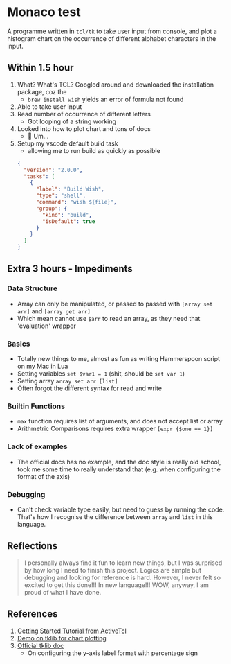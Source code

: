 # Monaco test
A programme written in `tcl/tk` to take user input from console, and plot a histogram chart on the occurrence of different alphabet characters in the input.

## Within 1.5 hour

1. What? What's TCL? Googled around and downloaded the installation package, coz the
    - `brew install wish` yields an error of formula not found
1. Able to take user input
1. Read number of occurrence of different letters
    - Got looping of a string working
1. Looked into how to plot chart and tons of docs
    - :thinking: Um...
1. Setup my vscode default build task
    - allowing me to run build as quickly as possible
    ```json
    {
      "version": "2.0.0",
      "tasks": [
        {
          "label": "Build Wish",
          "type": "shell",
          "command": "wish ${file}",
          "group": {
            "kind": "build",
            "isDefault": true
          }
        }
      ]
    }
    ```

## Extra 3 hours - Impediments

### Data Structure

- Array can only be manipulated, or passed to passed with `[array set arr]` and `[array get arr]`
- Which mean cannot use `$arr` to read an array, as they need that 'evaluation' wrapper

### Basics

- Totally new things to me, almost as fun as writing Hammerspoon script on my Mac in Lua
- Setting variables `set $var1 = 1` (shit, should be `set var 1`)
- Setting array `array set arr [list]`
- Often forgot the different syntax for read and write

### Builtin Functions

- `max` function requires list of arguments, and does not accept list or array
- Arithmetric Comparisons requires extra wrapper `[expr {$one == 1}]`

### Lack of examples

- The official docs has no example, and the doc style is really old school, took me some time to really understand that (e.g. when configuring the format of the axis)

### Debugging

- Can't check variable type easily, but need to guess by running the code. That's how I recognise the difference between `array` and `list` in this language.

## Reflections
> I personally always find it fun to learn new things, but I was surprised by how long I need to finish this project. Logics are simple but debugging and looking for reference is hard. However, I never felt so excited to get this done!!! In new language!!! WOW, anyway, I am proud of what I have done.

## References

1. [Getting Started Tutorial from ActiveTcl](http://docs.activestate.com/activetcl/8.6/)
1. [Demo on tklib for chart plotting](https://github.com/tcltk/tklib/)
1. [Official tklib doc](https://core.tcl.tk/tklib/doc/trunk/embedded/www/tklib/files/modules/plotchart/plotchart.html)
    - On configuring the y-axis label format with percentage sign
